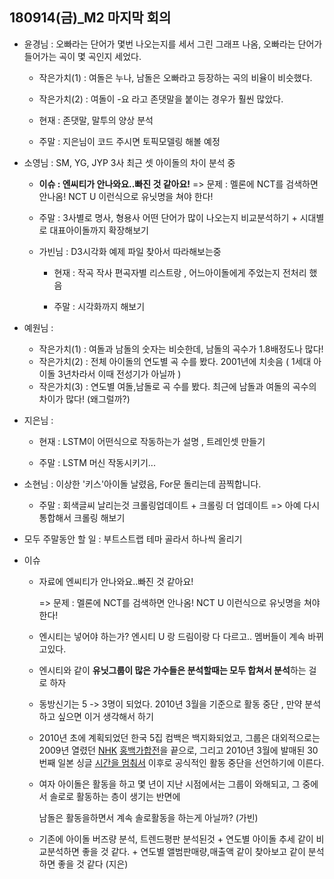 ## 180914(금)_M2 마지막 회의

- 윤경님 : 오빠라는 단어가 몇번 나오는지를 세서 그린 그래프 나옴, 오빠라는 단어가 들어가는 곡이 몇 곡인지 세었다. 

  - 작은가치(1) : 여돌은 누나, 남돌은 오빠라고 등장하는 곡의 비율이 비슷했다. 

  - 작은가치(2) : 여돌이 -요 라고 존댓말을 붙이는 경우가 훨씬 많았다.

  - 현재 : 존댓말, 말투의 양상 분석
  - 주말 : 지은님이 코드 주시면 토픽모델링 해볼 예정	

- 소영님 : SM, YG, JYP 3사 최근 셋 아이돌의 차이  분석 중
  - **이슈 :  엔씨티가 안나와요..빠진 것 같아요!** => 문제 : 멜론에 NCT를 검색하면 안나옴! NCT U 이런식으로 유닛명을 쳐야 한다! 
  - 주말 : 3사별로 명사, 형용사 어떤 단어가 많이 나오는지 비교분석하기 + 시대별로 대표아이돌까지 확장해보기 

  - 가빈님 : D3시각화 예제 파일 찾아서 따라해보는중

      - 현재 : 작곡 작사 편곡자별 리스트랑 , 어느아이돌에게 주었는지 전처리 했음 

      - 주말 : 시각화까지 해보기 

- 예원님 : 

  - 작은가치(1) : 여돌과 남돌의 숫자는 비슷한데, 남돌의 곡수가 1.8배정도나 많다!
  - 작은가치(2) : 전체 아이돌의 연도별 곡 수를 봤다. 2001년에 치솟음 ( 1세대 아이돌 3년차라서 이때 전성기가 아닐까 )
  - 작은가치(3) : 연도별 여돌,남돌로 곡 수를 봤다. 최근에 남돌과 여돌의 곡수의 차이가 많다! (왜그럴까?)

- 지은님 : 

  - 현재 : LSTM이 어떤식으로 작동하는가 설명 , 트레인셋 만들기 

  - 주말 : LSTM 머신 작동시키기... 

- 소현님 : 이상한 '키스'아이돌 날렸음, For문 돌리는데 끔찍합니다. 

  - 주말 : 회색글씨 날리는것 크롤링업데이트 + 크롤링 더 업데이트 => 아예 다시 통합해서 크롤링 해보기 



- 모두 주말동안 할 일 : 부트스트랩 테마 골라서 하나씩 올리기



- 이슈

  - 자료에 엔씨티가 안나와요..빠진 것 같아요!

    => 문제 : 멜론에 NCT를 검색하면 안나옴! NCT U 이런식으로 유닛명을 쳐야 한다! 

  - 엔시티는 넣어야 하는가? 엔시티 U  랑 드림이랑 다 다르고.. 멤버들이 계속 바뀌고있다. 

  - 엔시티와 같이 **유닛그룹이 많은 가수들은 분석할때는 모두 합쳐서 분석**하는 걸로 하자 

  - 동방신기는 5 -> 3명이 되었다. 2010년 3월을 기준으로 활동 중단 , 만약 분석하고 싶으면 이거 생각해서 하기 

  - 2010년 초에 계획되었던 한국 5집 컴백은 백지화되었고, 그룹은 대외적으로는 2009년 열렸던 [NHK](https://namu.wiki/w/NHK) [홍백가합전](https://namu.wiki/w/%ED%99%8D%EB%B0%B1%EA%B0%80%ED%95%A9%EC%A0%84)을 끝으로, 그리고 2010년 3월에 발매된 30번째 일본 싱글 [시간을 멈춰서](https://namu.wiki/w/%EC%8B%9C%EA%B0%84%EC%9D%84%20%EB%A9%88%EC%B6%B0%EC%84%9C) 이후로 공식적인 활동 중단을 선언하기에 이른다. 

  - 여자 아이돌은 활동을 하고 몇 년이 지난 시점에서는 그룹이 와해되고, 그 중에서 솔로로 활동하는 층이 생기는 반면에

    남돌은 활동을하면서 계속 솔로활동을 하는게 아닐까? (가빈)

  - 기존에 아이돌 버즈량 분석, 트렌드평판 분석된것 + 연도별 아이돌 추세 같이 비교분석하면 좋을 것 같다. + 연도별 앨범판매량,매출액 같이 찾아보고 같이 분석하면 좋을 것 같다  (지은)
